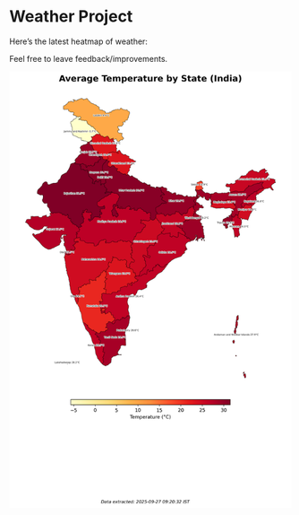 # Weather Project

Here’s the latest heatmap of weather:

Feel free to leave feedback/improvements.

![India Heatmap](docs/assets/india_heatmap.png?v=D75F0A)
